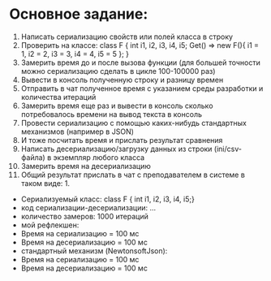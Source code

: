 # Основное задание:

1. Написать сериализацию свойств или полей класса в строку
2. Проверить на классе: class F { int i1, i2, i3, i4, i5; Get() => new F(){ i1 = 1, i2 = 2, i3 = 3, i4 = 4, i5 = 5 }; }
3. Замерить время до и после вызова функции (для большей точности можно сериализацию сделать в цикле 100-100000 раз)
4. Вывести в консоль полученную строку и разницу времен
5. Отправить в чат полученное время с указанием среды разработки и количества итераций
6. Замерить время еще раз и вывести в консоль сколько потребовалось времени на вывод текста в консоль
7. Провести сериализацию с помощью каких-нибудь стандартных механизмов (например в JSON)
8. И тоже посчитать время и прислать результат сравнения
9. Написать десериализацию/загрузку данных из строки (ini/csv-файла) в экземпляр любого класса
10. Замерить время на десериализацию
11. Общий результат прислать в чат с преподавателем в системе в таком виде:
	1. 
* Сериализуемый класс: class F { int i1, i2, i3, i4, i5;}
* код сериализации-десериализации: ...
* количество замеров: 1000 итераций
* мой рефлекшен:
* Время на сериализацию = 100 мс
* Время на десериализацию = 100 мс
* стандартный механизм (NewtonsoftJson):
* Время на сериализацию = 100 мс
* Время на десериализацию = 100 мс